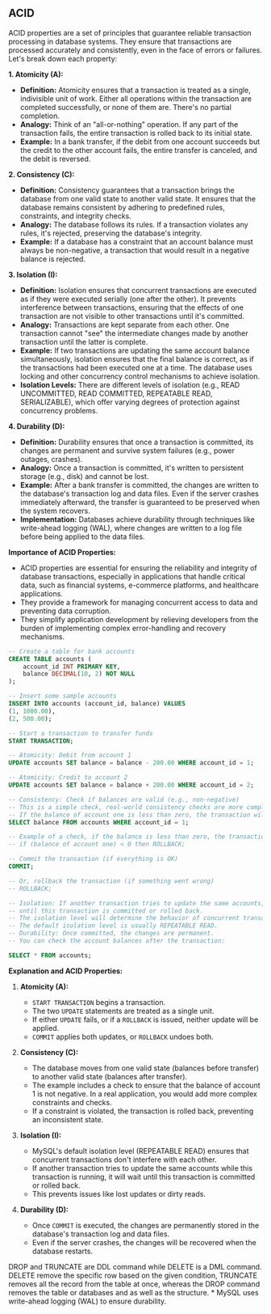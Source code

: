 ## ACID 

ACID properties are a set of principles that guarantee reliable transaction processing in database systems. They ensure that transactions are processed accurately and consistently, even in the face of errors or failures. Let's break down each property:

**1. Atomicity (A):**

* **Definition:** Atomicity ensures that a transaction is treated as a single, indivisible unit of work. Either all operations within the transaction are completed successfully, or none of them are. There's no partial completion.
* **Analogy:** Think of an "all-or-nothing" operation. If any part of the transaction fails, the entire transaction is rolled back to its initial state.
* **Example:** In a bank transfer, if the debit from one account succeeds but the credit to the other account fails, the entire transfer is canceled, and the debit is reversed.

**2. Consistency (C):**

* **Definition:** Consistency guarantees that a transaction brings the database from one valid state to another valid state. It ensures that the database remains consistent by adhering to predefined rules, constraints, and integrity checks.
* **Analogy:** The database follows its rules. If a transaction violates any rules, it's rejected, preserving the database's integrity.
* **Example:** If a database has a constraint that an account balance must always be non-negative, a transaction that would result in a negative balance is rejected.

**3. Isolation (I):**

* **Definition:** Isolation ensures that concurrent transactions are executed as if they were executed serially (one after the other). It prevents interference between transactions, ensuring that the effects of one transaction are not visible to other transactions until it's committed.
* **Analogy:** Transactions are kept separate from each other. One transaction cannot "see" the intermediate changes made by another transaction until the latter is complete.
* **Example:** If two transactions are updating the same account balance simultaneously, isolation ensures that the final balance is correct, as if the transactions had been executed one at a time. The database uses locking and other concurrency control mechanisms to achieve isolation.
* **Isolation Levels:** There are different levels of isolation (e.g., READ UNCOMMITTED, READ COMMITTED, REPEATABLE READ, SERIALIZABLE), which offer varying degrees of protection against concurrency problems.

**4. Durability (D):**

* **Definition:** Durability ensures that once a transaction is committed, its changes are permanent and survive system failures (e.g., power outages, crashes).
* **Analogy:** Once a transaction is committed, it's written to persistent storage (e.g., disk) and cannot be lost.
* **Example:** After a bank transfer is committed, the changes are written to the database's transaction log and data files. Even if the server crashes immediately afterward, the transfer is guaranteed to be preserved when the system recovers.
* **Implementation:** Databases achieve durability through techniques like write-ahead logging (WAL), where changes are written to a log file before being applied to the data files.

**Importance of ACID Properties:**

* ACID properties are essential for ensuring the reliability and integrity of database transactions, especially in applications that handle critical data, such as financial systems, e-commerce platforms, and healthcare applications.
* They provide a framework for managing concurrent access to data and preventing data corruption.
* They simplify application development by relieving developers from the burden of implementing complex error-handling and recovery mechanisms.

```sql
-- Create a table for bank accounts
CREATE TABLE accounts (
    account_id INT PRIMARY KEY,
    balance DECIMAL(10, 2) NOT NULL
);

-- Insert some sample accounts
INSERT INTO accounts (account_id, balance) VALUES
(1, 1000.00),
(2, 500.00);

-- Start a transaction to transfer funds
START TRANSACTION;

-- Atomicity: Debit from account 1
UPDATE accounts SET balance = balance - 200.00 WHERE account_id = 1;

-- Atomicity: Credit to account 2
UPDATE accounts SET balance = balance + 200.00 WHERE account_id = 2;

-- Consistency: Check if balances are valid (e.g., non-negative)
-- This is a simple check, real-world consistency checks are more complex.
-- If the balance of account one is less than zero, the transaction will rollback.
SELECT balance FROM accounts WHERE account_id = 1;

-- Example of a check, if the balance is less than zero, the transaction will be rolled back.
-- if (balance of account one) < 0 then ROLLBACK;

-- Commit the transaction (if everything is OK)
COMMIT;

-- Or, rollback the transaction (if something went wrong)
-- ROLLBACK;

-- Isolation: If another transaction tries to update the same accounts, it will wait
-- until this transaction is committed or rolled back.
-- The isolation level will determine the behavior of concurrent transactions.
-- The default isolation level is usually REPEATABLE READ.
-- Durability: Once committed, the changes are permanent.
-- You can check the account balances after the transaction:

SELECT * FROM accounts;
```

**Explanation and ACID Properties:**

1.  **Atomicity (A):**
    * `START TRANSACTION` begins a transaction.
    * The two `UPDATE` statements are treated as a single unit.
    * If either `UPDATE` fails, or if a `ROLLBACK` is issued, neither update will be applied.
    * `COMMIT` applies both updates, or `ROLLBACK` undoes both.

2.  **Consistency (C):**
    * The database moves from one valid state (balances before transfer) to another valid state (balances after transfer).
    * The example includes a check to ensure that the balance of account 1 is not negative. In a real application, you would add more complex constraints and checks.
    * If a constraint is violated, the transaction is rolled back, preventing an inconsistent state.

3.  **Isolation (I):**
    * MySQL's default isolation level (REPEATABLE READ) ensures that concurrent transactions don't interfere with each other.
    * If another transaction tries to update the same accounts while this transaction is running, it will wait until this transaction is committed or rolled back.
    * This prevents issues like lost updates or dirty reads.

4.  **Durability (D):**
    * Once `COMMIT` is executed, the changes are permanently stored in the database's transaction log and data files.
    * Even if the server crashes, the changes will be recovered when the database restarts.


DROP and TRUNCATE are DDL command while DELETE is a DML command. DELETE remove the specific row based on the given condition, TRUNCATE removes all the record from the table at once, whereas the DROP command removes the table or databases and as well as the structure.
    * MySQL uses write-ahead logging (WAL) to ensure durability.

